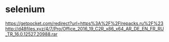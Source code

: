 # selenium
https://getpocket.com/redirect?url=https%3A%2F%2Flrepacks.ru%2F%23
http://d48files.xyz/4/7/Pro/Office_2016_19_C2R_x86_x64_AR_DE_EN_FR_RU_TR_16.0.12527.20988.rar
